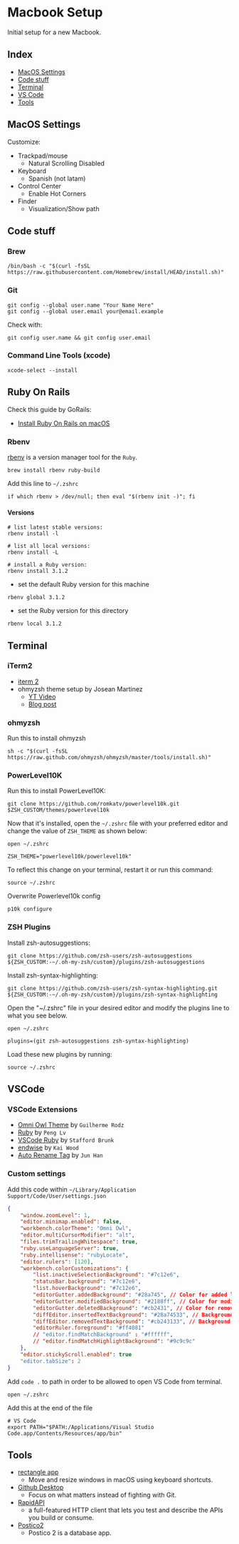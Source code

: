 # Macbook Setup
Initial setup for a new Macbook.

## Index

- [MacOS Settings](#macos-settings)
- [Code stuff](#code-stuff)
- [Terminal](#terminal)
- [VS Code](#vscode)
- [Tools](#tools)


## MacOS Settings
Customize:
- Trackpad/mouse
    - Natural Scrolling Disabled
- Keyboard
    - Spanish (not latam)
- Control Center
    - Enable Hot Corners
- Finder
    - Visualization/Show path


## Code stuff

### Brew
``` batch
/bin/bash -c "$(curl -fsSL https://raw.githubusercontent.com/Homebrew/install/HEAD/install.sh)"
```

### Git
``` batch
git config --global user.name "Your Name Here"
git config --global user.email your@email.example
```
Check with:
``` batch
git config user.name && git config user.email
```

### Command Line Tools (xcode)
``` batch
xcode-select --install
```

## Ruby On Rails
Check this guide by GoRails:
- [Install Ruby On Rails on macOS](https://gorails.com/setup/macos/11-big-sur)

### Rbenv
[rbenv](https://github.com/rbenv/rbenv) is a version manager tool for the `Ruby`.

``` batch
brew install rbenv ruby-build
```
Add this line to `~/.zshrc`
``` batch
if which rbenv > /dev/null; then eval "$(rbenv init -)"; fi
```
#### Versions
``` batch
# list latest stable versions:
rbenv install -l

# list all local versions:
rbenv install -L

# install a Ruby version:
rbenv install 3.1.2
```

- set the default Ruby version for this machine
``` batch
rbenv global 3.1.2
```
- set the Ruby version for this directory
``` batch
rbenv local 3.1.2
```

## Terminal

### iTerm2
- [iterm 2](https://iterm2.com/)
- ohmyzsh theme setup by Josean Martinez
    - [YT Video](https://www.youtube.com/watch?v=CF1tMjvHDRA)
    - [Blog post](https://www.josean.com/posts/terminal-setup)

### ohmyzsh
Run this to install ohmyzsh
``` batch
sh -c "$(curl -fsSL https://raw.github.com/ohmyzsh/ohmyzsh/master/tools/install.sh)"
```
### PowerLevel10K
Run this to install PowerLevel10K:
``` batch
git clone https://github.com/romkatv/powerlevel10k.git $ZSH_CUSTOM/themes/powerlevel10k
```
Now that it's installed, open the `~/.zshrc` file with your preferred editor and change the value of `ZSH_THEME` as shown below:
``` batch
open ~/.zshrc
```
``` batch
ZSH_THEME="powerlevel10k/powerlevel10k"
```
To reflect this change on your terminal, restart it or run this command:
``` batch
source ~/.zshrc
```
Overwrite Powerlevel10k config
``` batch
p10k configure
```

### ZSH Plugins
Install zsh-autosuggestions:
``` batch
git clone https://github.com/zsh-users/zsh-autosuggestions ${ZSH_CUSTOM:-~/.oh-my-zsh/custom}/plugins/zsh-autosuggestions
```
Install zsh-syntax-highlighting:
``` batch
git clone https://github.com/zsh-users/zsh-syntax-highlighting.git ${ZSH_CUSTOM:-~/.oh-my-zsh/custom}/plugins/zsh-syntax-highlighting
```

Open the "~/.zshrc" file in your desired editor and modify the plugins line to what you see below.
``` batch
open ~/.zshrc
```
``` batch
plugins=(git zsh-autosuggestions zsh-syntax-highlighting)
```
Load these new plugins by running:
``` batch
source ~/.zshrc
```

## VSCode
### VSCode Extensions
- [Omni Owl Theme](https://marketplace.visualstudio.com/items?itemName=guilhermerodz.omni-owl) by `Guilherme Rodz`
- [Ruby](https://marketplace.visualstudio.com/items?itemName=rebornix.Ruby) by `Peng Lv`
- [VSCode Ruby](https://marketplace.visualstudio.com/items?itemName=wingrunr21.vscode-ruby) by `Stafford Brunk`
- [endwise](https://marketplace.visualstudio.com/items?itemName=kaiwood.endwise) by `Kai Wood`
- [Auto Rename Tag](https://marketplace.visualstudio.com/items?itemName=formulahendry.auto-rename-tag) by `Jun Han`

### Custom settings
Add this code within `~/Library/Application Support/Code/User/settings.json`
``` json
{
    "window.zoomLevel": 1,
    "editor.minimap.enabled": false,
    "workbench.colorTheme": "Omni Owl",
    "editor.multiCursorModifier": "alt",
    "files.trimTrailingWhitespace": true,
    "ruby.useLanguageServer": true,
    "ruby.intellisense": "rubyLocate",
    "editor.rulers": [120],
    "workbench.colorCustomizations": {
        "list.inactiveSelectionBackground": "#7c12e6",
        "statusBar.background": "#7c12e6",
        "list.hoverBackground": "#7c12e6",
        "editorGutter.addedBackground": "#28a745", // Color for added lines (green)
        "editorGutter.modifiedBackground": "#2188ff", // Color for modified lines (blue)
        "editorGutter.deletedBackground": "#cb2431", // Color for removed lines (red)
        "diffEditor.insertedTextBackground": "#28a74533", // Background color for added text (green with transparency)
        "diffEditor.removedTextBackground": "#cb243133", // Background color for removed text (red with transparency)
        "editorRuler.foreground": "#ff4081"
        // "editor.findMatchBackground" : "#ffffff",
        // "editor.findMatchHighlightBackground": "#9c9c9c"
    },
    "editor.stickyScroll.enabled": true
    "editor.tabSize": 2
}
```
Add `code .` to path in order to be allowed to open VS Code from terminal.
``` batch
open ~/.zshrc
```
Add this at the end of the file
``` batch
# VS Code
export PATH="$PATH:/Applications/Visual Studio Code.app/Contents/Resources/app/bin"
```

## Tools
- [rectangle app](http://rectangleapp.com/)
  - Move and resize windows in macOS using keyboard shortcuts.
- [Github Desktop](https://desktop.github.com/)
  - Focus on what matters instead of fighting with Git.
- [RapidAPI](https://paw.cloud/)
  - a full-featured HTTP client that lets you test and describe the APIs you build or consume.
- [Postico2](https://eggerapps.at/postico2/)
  - Postico 2 is a database app.
